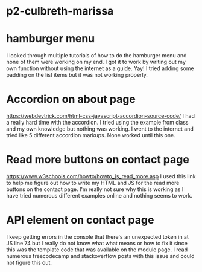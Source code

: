 # p2-culbreth-marissa

# hamburger menu
I looked through multiple tutorials of how to do the hamburger menu and none of them were working on my end. I got it to work by writing out my own function without using the internet as a guide. Yay! I tried adding some padding on the list items but it was not working properly.

# Accordion on about page
https://webdevtrick.com/html-css-javascript-accordion-source-code/
I had a really hard time with the accordion. I tried using the example from class and my own knowledge but nothing was working. I went to the internet and tried like 5 different accordion markups. None worked until this one.

# Read more buttons on contact page
https://www.w3schools.com/howto/howto_js_read_more.asp
I used this link to help me figure out how to write my HTML and JS for the read more buttons on the contact page. I'm really not sure why this is working as I have tried numerous different examples online and nothing seems to work.


# API element on contact page
I keep getting errors in the console that there's an unexpected token in at JS line 74 but I really do not know what what means or how to fix it since this was the template code that was available on the module page. I read numerous freecodecamp and stackoverflow posts with this issue and could not figure this out. 
